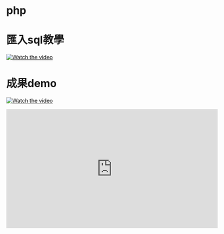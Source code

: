 # php
# 匯入sql教學
[![Watch the video](https://img.youtube.com/vi/tJej5MgUh1E/0.jpg)](https://www.youtube.com/watch?v=tJej5MgUh1E)
# 成果demo
[![Watch the video](https://img.youtube.com/vi/idROAfbMzFQ/0.jpg)](https://www.youtube.com/watch?v=idROAfbMzFQ)
<iframe width="560" height="315" src="https://www.youtube.com/embed/idROAfbMzFQ" title="YouTube video player" frameborder="0" allow="accelerometer; autoplay; clipboard-write; encrypted-media; gyroscope; picture-in-picture" allowfullscreen></iframe>
